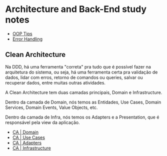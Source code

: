 # Architecture and Back-End study notes

- [OOP Tips](./oopTips.md)
- [Error Handling](./errorHandling.md)

## Clean Architecture

Na DDD, há uma ferramenta "correta" pra tudo que é possível fazer na arquitetura do sistema, ou seja, há uma ferramenta certa pra validação de dados, lidar com erros, retorno de comandos ou queries, salvar ou recuperar dados, entre muitas outras atividades.

A Clean Architecture tem duas camadas principais, Domain e Infrastructure.

Dentro da camada de Domain, nós temos as Entidades, Use Cases, Domain Services, Domain Events, Value Objects, etc.

Dentro da camada de Infra, nós temos os Adapters e a Presentation, que é responsável pela view da aplicação.

- [CA | Domain](./cleanArchitecture/domain.md)
- [CA | Use Cases](./cleanArchitecture/useCases.md)
- [CA | Adapters](./cleanArchitecture/adapters.md)
- [CA | Infrastructure](./cleanArchitecture/infrastructure.md)
